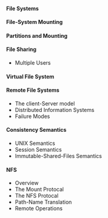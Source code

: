 #### File Systems

#### File-System Mounting

#### Partitions and Mounting

#### File Sharing
- Multiple Users

#### Virtual File System

#### Remote File Systems
- The client-Server model
- Distributed Information Systems
- Failure Modes

#### Consistency Semantics
- UNIX Semantics
- Session Semantics
- Immutable-Shared-Files Semantics

#### NFS
- Overview
- The Mount Protocal
- The NFS Protocal
- Path-Name Translation
- Remote Operations
